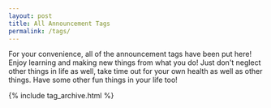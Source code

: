 ```yaml
---
layout: post
title: All Announcement Tags
permalink: /tags/
---
```


For your convenience, all of the announcement tags have been put here! Enjoy learning and making new things from what you do! Just don't neglect other things in life as well, take time out for your own health as well as other things. Have some other fun things in your life too!

{% include tag_archive.html %}
